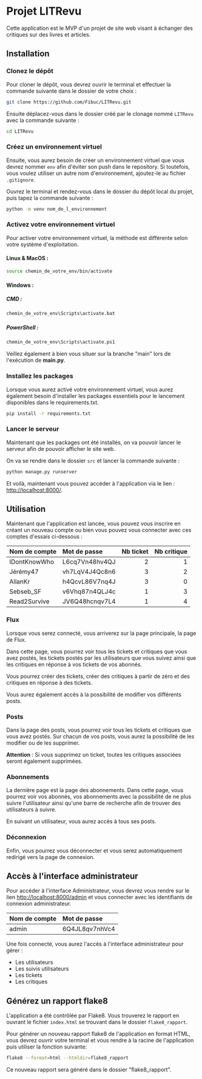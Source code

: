 # Projet LITRevu

Cette application est le MVP d'un projet de site web visant à échanger des critiques sur des livres et articles.

## Installation

### Clonez le dépôt

Pour cloner le dépôt, vous devrez ouvrir le terminal et effectuer la commande suivante dans le dossier de votre choix :
```bash
git clone https://github.com/Fibuc/LITRevu.git
```
Ensuite déplacez-vous dans le dossier créé par le clonage nommé `LITRevu` avec la commande suivante :

```bash
cd LITRevu
```

### Créez un environnement virtuel

Ensuite, vous aurez besoin de créer un environnement virtuel que vous devrez nommer `env` afin d'éviter son push dans le repository. Si toutefois, vous voulez utiliser un autre nom d'environnement, ajoutez-le au fichier `.gitignore`.


Ouvrez le terminal et rendez-vous dans le dossier du dépôt local du projet, puis tapez la commande suivante :

```bash
python -m venv nom_de_l_environnement
```

### Activez votre environnement virtuel

Pour activer votre environnement virtuel, la méthode est différente selon votre système d'exploitation.

#### Linux & MacOS :
```bash
source chemin_de_votre_env/bin/activate
```
#### Windows : 

##### CMD :
```bash
chemin_de_votre_env\Scripts\activate.bat
```

##### PowerShell :
```bash
chemin_de_votre_env\Scripts\activate.ps1
```

Veillez également à bien vous situer sur la branche "main" lors de l'exécution de **main.py**.

### Installez les packages

Lorsque vous aurez activé votre environnement virtuel, vous aurez également besoin d'installer les packages essentiels pour le lancement disponibles dans le requirements.txt.

```bash
pip install -r requirements.txt
```

### Lancer le serveur

Maintenant que les packages ont été installés, on va pouvoir lancer le serveur afin de pouvoir afficher le site web.

On va se rendre dans le dossier `src` et lancer la commande suivante :

```bash
python manage.py runserver
```
Et voilà, maintenant vous pouvez accéder à l'application via le lien : [http://localhost:8000/](http://localhost:8000/).

## Utilisation

Maintenant que l'application est lancée, vous pouvez vous inscrire en créant un nouveau compte ou bien vous pouvez vous connecter avec ces comptes d'essais ci-dessous :

| Nom de compte | Mot de passe   | Nb ticket | Nb critique |
| :------------ |:-------------- | ---------:| -----------:|
| IDontKnowWho  | L6cq7Vn48hv4QJ |         2 |           1 |
| Jérémy47      | vh7LqV4J4Qc8n6 |         3 |           2 |
| AllanKr       | h4QcvL86V7nq4J |         3 |           0 |
| Sebseb_SF     | v6Vhq87n4QLJ4c |         1 |           3 |
| Read2Survive  | JV6Q48hcnqv7L4 |         1 |           4 |

### Flux

Lorsque vous serez connecté, vous arriverez sur la page principale, la page de Flux.

Dans cette page, vous pourrez voir tous les tickets et critiques que vous avez postés, les tickets postés par les utilisateurs que vous suivez ainsi que les critiques en réponse à vos tickets de vos abonnés.

Vous pourrez créer des tickets, créer des critiques à partir de zéro et des critiques en réponse à des tickets.

Vous aurez également accès à la possibilité de modifier vos différents posts.

### Posts

Dans la page des posts, vous pourrez voir tous les tickets et critiques que vous avez postés. Sur chacun de vos posts, vous aurez la possibilité de les modifier ou de les supprimer.

**Attention** : Si vous supprimez un ticket, toutes les critiques associées seront également supprimées.

### Abonnements

La dernière page est la page des abonnements. Dans cette page, vous pourrez voir vos abonnés, vos abonnements avec la possibilité de ne plus suivre l'utilisateur ainsi qu'une barre de recherche afin de trouver des utilisateurs à suivre.

En suivant un utilisateur, vous aurez accès à tous ses posts.

### Déconnexion

Enfin, vous pourrez vous déconnecter et vous serez automatiquement redirigé vers la page de connexion.

## Accès à l'interface administrateur

Pour accéder à l'interface Administrateur, vous devrez vous rendre sur le lien [http://localhost:8000/admin](http://localhost:8000/admin/) et vous connecter avec les identifiants de connexion administrateur.

| Nom de compte | Mot de passe   |
| :------------ |:-------------- |
| admin         | 6Q4JL8qv7nhVc4 |

Une fois connecté, vous aurez l'accès à l'interface administrateur pour gérer :
 - Les utilisateurs
 - Les suivis utilisateurs
 - Les tickets
 - Les critiques

## Générez un rapport flake8

L'application a été contrôlée par Flake8. Vous trouverez le rapport en ouvrant le fichier `index.html` se trouvant dans le dossier `flake8_rapport`.

Pour générer un nouveau rapport flake8 de l'application en format HTML, vous devrez ouvrir votre terminal et vous rendre à la racine de l'application puis utiliser la fonction suivante:

```bash
flake8 --format=html --htmldir=flake8_rapport
```

Ce nouveau rapport sera généré dans le dossier "flake8_rapport".
